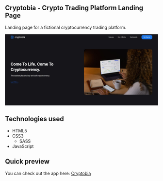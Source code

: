 ## Cryptobia - Crypto Trading Platform Landing Page
Landing page for a fictional cryptocurrency trading platform. 

![Cryptobia](./img/app-preview.JPG)

## Technologies used
- HTML5
- CSS3
  - SASS
- JavaScript  

## Quick preview
You can check out the app here:
<a href="https://cryptobia.netlify.app" target="_blank">Cryptobia</a>
